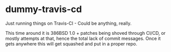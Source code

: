 # dummy-travis-cd
Just running things on Travis-CI - Could be anything, really.

This time around it is 386BSD 1.0 + patches being shoved through CI/CD, or mostly attempts at that, hence the total lack of commit messages. Once it gets anywhere this will get squashed and put in a proper repo.
